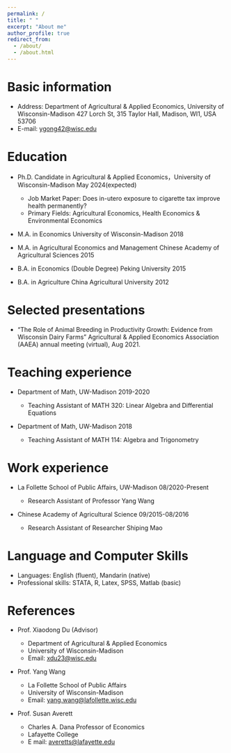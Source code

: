 ```yaml
---
permalink: /
title: " "
excerpt: "About me"
author_profile: true
redirect_from: 
  - /about/
  - /about.html
---
```

Basic information 
======
* Address: Department of Agricultural & Applied Economics, University of Wisconsin-Madison 427 Lorch St,
           315 Taylor Hall, Madison, WI1, USA 53706
* E-mail: ygong42@wisc.edu

Education
======
* Ph.D. Candidate in Agricultural & Applied Economics，University of Wisconsin-Madison	May 2024(expected)
  * Job Market Paper: Does in-utero exposure to cigarette tax improve health permanently?
  * Primary Fields: Agricultural Economics, Health Economics & Environmental Economics
 
* M.A. in Economics University of Wisconsin-Madison	2018

* M.A. in Agricultural Economics and Management Chinese Academy of Agricultural Sciences	2015

* B.A. in Economics (Double Degree) Peking University	2015

* B.A. in Agriculture China Agricultural University	2012

Selected presentations
======
* “The Role of Animal Breeding in Productivity Growth: Evidence from Wisconsin Dairy Farms”
Agricultural & Applied Economics Association (AAEA) annual meeting (virtual), Aug 2021.

Teaching experience
======
* Department of Math, UW-Madison	 2019-2020
  * Teaching Assistant of MATH 320: Linear Algebra and Differential Equations

* Department of Math, UW-Madison	 2018
  * Teaching Assistant of MATH 114: Algebra and Trigonometry

Work experience
======
* La Follette School of Public Affairs, UW-Madison	08/2020-Present
  * Research Assistant of Professor Yang Wang

* Chinese Academy of Agricultural Science	09/2015-08/2016
  * Research Assistant of Researcher Shiping Mao
  
Language and Computer Skills
======
* Languages: English (fluent), Mandarin (native)
* Professional skills: STATA, R, Latex, SPSS, Matlab (basic)

References
======

* Prof. Xiaodong Du (Advisor)
  * Department of Agricultural & Applied Economics
  * University of Wisconsin-Madison
  * Email: xdu23@wisc.edu 


* Prof. Yang Wang
  * La Follette School of Public Affairs
  * University of Wisconsin-Madison
  * Email: yang.wang@lafollette.wisc.edu


* Prof. Susan Averett
  *  Charles A. Dana Professor of Economics
  *  Lafayette College
  * E mail: averetts@lafayette.edu

